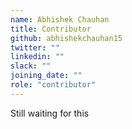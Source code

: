 ```yaml
---
name: Abhishek Chauhan
title: Contributor
github: abhishekchauhan15
twitter: ""
linkedin: ""
slack: ""
joining_date: ""
role: "contributor"
---
```


Still waiting for this
